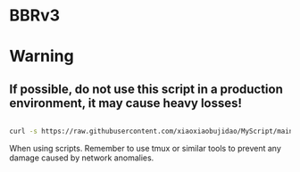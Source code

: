 # BBRv3 
# Warning 
## If possible, do not use this script in a production environment, it may cause heavy losses!
``` bash

curl -s https://raw.githubusercontent.com/xiaoxiaobujidao/MyScript/main/bbrv3/bbrv3.sh | bash -

```
When using scripts. Remember to use tmux or similar tools to prevent any damage caused by network anomalies.
